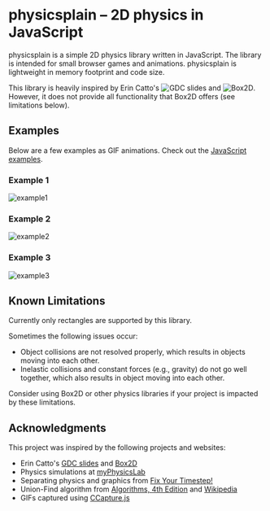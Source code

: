 # physicsplain &ndash; 2D physics in JavaScript

physicsplain is a simple 2D physics library written in JavaScript.  The library is intended for small browser games and animations.  physicsplain is lightweight in memory footprint and code size.

This library is heavily inspired by Erin Catto's ![GDC slides](http://box2d.org/downloads/) and ![Box2D](http://box2d.org/).  However, it does not provide all functionality that Box2D offers (see limitations below).

## Examples
Below are a few examples as GIF animations.  Check out the [JavaScript examples](http://hemartin.github.io/physicsplain/).

### Example 1
![example1](https://user-images.githubusercontent.com/344615/77963543-cebc3080-72dd-11ea-9d1b-63dd3f74c781.gif)

### Example 2
![example2](https://user-images.githubusercontent.com/344615/77963553-d380e480-72dd-11ea-8133-74d44f3c4c7d.gif)

### Example 3
![example3](https://user-images.githubusercontent.com/344615/77963560-d8459880-72dd-11ea-8ff7-4c5510e3f2e3.gif)

## Known Limitations
Currently only rectangles are supported by this library.

Sometimes the following issues occur:
- Object collisions are not resolved properly, which results in objects moving into each other.
- Inelastic collisions and constant forces (e.g., gravity) do not go well together, which also results in object moving into each other.

Consider using Box2D or other physics libraries if your project is impacted by these limitations.

## Acknowledgments
This project was inspired by the following projects and websites:
- Erin Catto's [GDC slides](http://box2d.org/downloads/) and [Box2D](http://box2d.org/)
- Physics simulations at [myPhysicsLab](http://www.myphysicslab.com/)
- Separating physics and graphics from [Fix Your Timestep!](http://gafferongames.com/game-physics/fix-your-timestep/)
- Union-Find algorithm from [Algorithms, 4th Edition](http://algs4.cs.princeton.edu/home/) and [Wikipedia](https://en.wikipedia.org/wiki/Disjoint-set_data_structure)
- GIFs captured using [CCapture.js](https://github.com/spite/ccapture.js)
